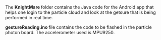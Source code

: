The <B>KnightMare </B>folder contains the Java code for the Android app that helps one login to the particle cloud and look at the getsure that is being performed in real time.

<B>gestureReading.ino </B>file contains the code to be flashed in the particle photon board. The accelerometer used is MPU9250.
